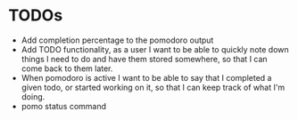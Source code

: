 # TODOs

- Add completion percentage to the pomodoro output
- Add TODO functionality, as a user I want to be able to quickly note down things I need to do and have them stored somewhere,
  so that I can come back to them later.
- When pomodoro is active I want to be able to say that I completed a given todo, or started working on it, so that I can keep track of what I'm doing.
- pomo status command